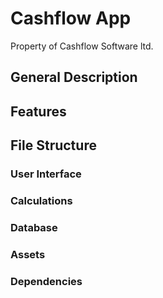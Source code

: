# Cashflow App

Property of Cashflow Software ltd.

## General Description

## Features

## File Structure

### User Interface

### Calculations

### Database

### Assets

### Dependencies
